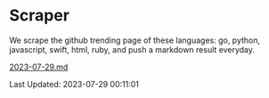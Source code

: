 # Scraper

We scrape the github trending page of these languages: go, python, javascript, swift, html, ruby, and push a markdown result everyday.

[2023-07-29.md](https://github.com/henson/Scraper/blob/master/2023-07-29.md)

Last Updated: 2023-07-29 00:11:01